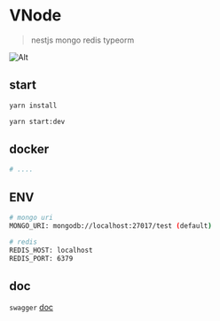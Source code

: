 # VNode

> nestjs mongo redis typeorm

![Alt](https://repobeats.axiom.co/api/embed/fd5f6c0c07eaaa16a9a32ed5067294da6dbdd4f9.svg "Repobeats analytics image")

## start

```bash
yarn install

yarn start:dev
```

## docker

```bash
# ....
```

## ENV

```bash
# mongo uri
MONGO_URI: mongodb://localhost:27017/test (default)

# redis
REDIS_HOST: localhost
REDIS_PORT: 6379
```

## doc

`swagger` [doc](http://localhost:8090/doc)


